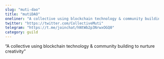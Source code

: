 ```yaml
---
slug: "muti-dao"
title: "mutiDAO"
oneliner: "A collective using blockchain technology & community building to nurture creativity"
twitter: "https://twitter.com/CollectiveMuti"
telegram: "https://t.me/joinchat/hNtWb2p3NrwxOGQ0"
category: guild
---
```


“A collective using blockchain technology & community building to nurture creativity”
